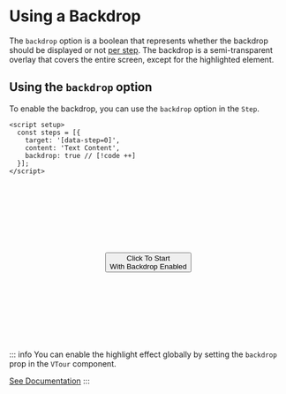 # Using a Backdrop
The `backdrop` option is a boolean that represents whether the backdrop should be displayed or not <u>per step</u>. The backdrop is a semi-transparent overlay that covers the entire screen, except for the highlighted element.


## Using the `backdrop` option
To enable the backdrop, you can use the `backdrop` option in the `Step`.

```vue
<script setup>
  const steps = [{
    target: '[data-step=0]',
    content: 'Text Content',
    backdrop: true // [!code ++]
  }];
</script>
```

<style>
    .custom-block.example {
        display: flex;
        justify-content: center;
        align-items: center;

        padding: 1rem;
        height: 16rem;
        background-color: var(--vp-c-bg-alt);
        text-align: center;
    }
</style>

<script setup>
import { ref } from 'vue';
import VTour from '../../src/components/VTour.vue';
import "../../src/style/style.scss";

const vTourComponent = ref();
const steps = [{ target: '[data-step="0"]', content: 'Click "Done" to close the Tooltip', backdrop: true }];

function clickToStart() {
    vTourComponent.value.startTour();
}
</script>

<VTour ref="vTourComponent" :steps="steps" saveToLocalStorage='never' noScroll/>

<div class="custom-block example">
    <button data-step="0" @click="clickToStart">Click To Start<br>With Backdrop Enabled</button>
</div>

::: info
You can enable the highlight effect globally by setting the `backdrop` prop in the `VTour` component.

[See Documentation](./using-a-backdrop.md)
:::